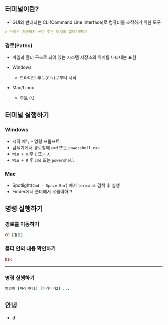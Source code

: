 ## 터미널이란?

- GUI와 반대되는 CLI(Command Line Interface)로 컴퓨터를 조작하기 위한 도구

```markdown
> 우리가 지금까지 쓰던 것은 이것의 껍데기였다!
```

### 경로(Paths)

- 파일과 폴더 구조로 되어 있는 시스템 저장소의 위치를 나타내는 표현

- Windows
	- 드라이브 루트(`C:\`)로부터 시작
- Mac/Linux
	- 루트 (`\`)

## 터미널 실행하기

### Windows

- 시작 메뉴 - 명령 프롬프트
- 탐색기에서 경로창에 `cmd` 또는 `powershell.exe`
- `Win + X` 후 `I` 또는 `A`
- `Win + R` 후 `cmd` 또는 `powershell`

### Mac

- Spotlight(`Cmd - Space Bar`) 에서 `terminal` 검색 후 실행
- Finder에서 폴더에서 우클릭하고 

## 명령 실행하기

### 경로를 이동하기

```ruby
CD [경로]
```

### 폴더 안의 내용 확인하기

```ruby
DIR
```

***

### 명령 실행하기

```ruby
명령어 [파라미터1] [파라미터2] ...
```

## 안녕

- d